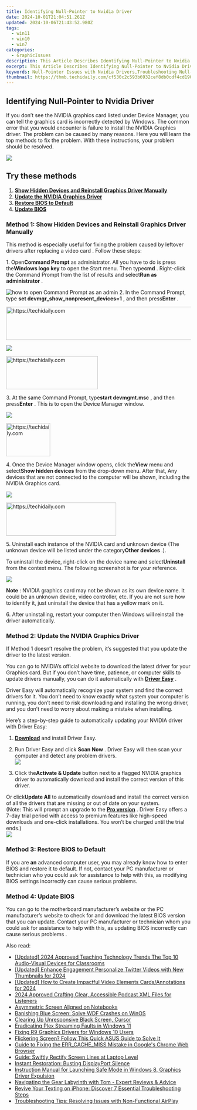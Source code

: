 ```yaml
---
title: Identifying Null-Pointer to Nvidia Driver
date: 2024-10-01T21:04:51.261Z
updated: 2024-10-06T21:43:52.980Z
tags:
  - win11
  - win10
  - win7
categories:
  - GraphicIssues
description: This Article Describes Identifying Null-Pointer to Nvidia Driver
excerpt: This Article Describes Identifying Null-Pointer to Nvidia Driver
keywords: Null-Pointer Issues with Nvidia Drivers,Troubleshooting Null-Pointer Error in NVIDIA Drivers,How to Resolve NullPointerExceptions with Nvidia Drivers,Nvidia Driver Null-Pointer Exception Solutions,Common Null Pointer Errors in Nvidia Driver Installation,NullPointerExceptions Troubleshooting for Nvidia Drivers,Preventing Null Pointer Errors While Using Nvidia Graphics Driver
thumbnail: https://thmb.techidaily.com/cf530c2c593b6932cef8db0cdf4cd19063a18ed96567f34da25c1f69a7f2e22f.jpg
---
```


## Identifying Null-Pointer to Nvidia Driver

 If you don’t see the NVIDIA graphics card listed under Device Manager, you can tell the graphics card is incorrectly detected by Windows. The common error that you would encounter is failure to install the NVIDIA Graphics driver. The problem can be caused by many reasons. Here you will learn the top methods to fix the problem. With these instructions, your problem should be resolved.

![](https://images.drivereasy.com/wp-content/uploads/2021/05/device-manager-graphics-card.jpg)

## Try these methods

1. **[Show Hidden Devices and Reinstall Graphics Driver Manually](#h-method-1-show-hidden-devices-and-reinstall-graphics-driver-manually)**
2. **[Update the NVIDIA Graphics Driver](#h-method-2-update-the-nvidia-graphics-driver)**
3. **[Restore BIOS to Default](#h-method-3-restore-bios-to-default)**
4. **[Update BIOS](#h-method-4-update-bios)**

### **Method 1: Show Hidden Devices and Reinstall Graphics Driver Manually**

 This method is especially useful for fixing the problem caused by leftover drivers after replacing a video card . Follow these steps:

 1\. Open**Command Prompt** as administrator. All you have to do is press the**Windows logo key** to open the Start menu. Then type**cmd** . Right-click the Command Prompt from the list of results and select**Run as administrator** .

![how to open Command Prompt as an admin](https://images.drivereasy.com/wp-content/uploads/2023/10/win11-Command-Prompt-Run-as-administrator.jpg) [](https://tools.techidaily.com/drivereasy/download/)
 2\. In the Command Prompt, type **set devmgr\_show\_nonpresent\_devices=1** , and then press**Enter** .

<!-- affiliate ads begin -->
<a href="https://appsumo.8odi.net/c/5597632/2123736/7443" target="_top" id="2123736">
  <img src="//a.impactradius-go.com/display-ad/7443-2123736" border="0" alt="https://techidaily.com" width="728" height="90"/>
</a>
<img height="0" width="0" src="https://appsumo.8odi.net/i/5597632/2123736/7443" style="position:absolute;visibility:hidden;" border="0" />
<!-- affiliate ads end -->

![](https://images.drivereasy.com/wp-content/uploads/2023/10/win11-Command-Prompt-set-devmgr_show_nonpresent_devices1.jpg)

<!-- affiliate ads begin -->
<a href="https://bluettius.sjv.io/c/5597632/2139112/17108" target="_top" id="2139112">
  <img src="//a.impactradius-go.com/display-ad/17108-2139112" border="0" alt="https://techidaily.com" width="250" height="90"/>
</a>
<img height="0" width="0" src="https://bluettius.sjv.io/i/5597632/2139112/17108" style="position:absolute;visibility:hidden;" border="0" />
<!-- affiliate ads end -->

 3\. At the same Command Prompt, type**start devmgmt.msc** , and then press**Enter** . This is to open the Device Manager window.

![](https://images.drivereasy.com/wp-content/uploads/2023/10/win11-Command-Prompt-start-devmgmt.msc_.jpg)

<!-- affiliate ads begin -->
<a href="https://aligracehair.sjv.io/c/5597632/2135350/19272" target="_top" id="2135350">
  <img src="//a.impactradius-go.com/display-ad/19272-2135350" border="0" alt="https://techidaily.com" width="120" height="90"/>
</a>
<img height="0" width="0" src="https://aligracehair.sjv.io/i/5597632/2135350/19272" style="position:absolute;visibility:hidden;" border="0" />
<!-- affiliate ads end -->

 4\. Once the Device Manager window opens, click the**View** menu and select**Show hidden devices** from the drop-down menu. After that, Any devices that are not connected to the computer will be shown, including the NVIDIA Graphics card.

![](https://images.drivereasy.com/wp-content/uploads/2023/10/win11-Device-Manager-View-Show-hiddens-devices.jpg)

<!-- affiliate ads begin -->
<a href="https://aligracehair.sjv.io/c/5597632/2135355/19272" target="_top" id="2135355">
  <img src="//a.impactradius-go.com/display-ad/19272-2135355" border="0" alt="https://techidaily.com" width="300" height="90"/>
</a>
<img height="0" width="0" src="https://aligracehair.sjv.io/i/5597632/2135355/19272" style="position:absolute;visibility:hidden;" border="0" />
<!-- affiliate ads end -->

 5\. Uninstall each instance of the NVIDIA card and unknown device (The unknown device will be listed under the category**Other devices** .).

 To uninstall the device, right-click on the device name and select**Uninstall** from the context menu. The following screenshot is for your reference.

![](https://images.drivereasy.com/wp-content/uploads/2023/10/win11-Device-Manager-Other-devices-Uninstall.jpg)

**Note** : NVIDIA graphics card may not be shown as its own device name. It could be an unknown device, video controller, etc. If you are not sure how to identify it, just uninstall the device that has a yellow mark on it.

 6\. After uninstalling, restart your computer then Windows will reinstall the driver automatically.

### Method 2: Update the NVIDIA Graphics Driver

 If Method 1 doesn’t resolve the problem, it’s suggested that you update the driver to the latest version.

 You can go to NVIDIA’s official website to download the latest driver for your Graphics card. But if you don’t have time, patience, or computer skills to update drivers manually, you can do it automatically with [**Driver Easy**](https://tools.techidaily.com/drivereasy/download/) .

 Driver Easy will automatically recognize your system and find the correct drivers for it. You don’t need to know exactly what system your computer is running, you don’t need to risk downloading and installing the wrong driver, and you don’t need to worry about making a mistake when installing.

 Here’s a step-by-step guide to automatically updating your NVIDIA driver with Driver Easy:

 1) **[Download](https://tools.techidaily.com/drivereasy/download/)**  and install Driver Easy.

 2) Run Driver Easy and click **Scan Now** . Driver Easy will then scan your computer and detect any problem drivers.  
![](https://www.drivereasy.com/wp-content/uploads/2024/05/DE-scan-now-6.0.jpg)

 3) Click the**Activate & Update** button next to a flagged NVIDIA graphics driver to automatically download and install the correct version of this driver.

 Or click**Update All** to automatically download and install the correct version of all the drivers that are missing or out of date on your system.  
 (Note: This will prompt an upgrade to the **[Pro version](https://tools.techidaily.com/drivereasy/download/)**  . Driver Easy offers a 7-day trial period with access to premium features like high-speed downloads and one-click installations. You won’t be charged until the trial ends.)  
![](https://www.drivereasy.com/wp-content/uploads/2016/11/DE-update-all-NVIDIA-6.0.jpg)

### **Method 3: Restore BIOS to Default**

 If you are **an** advanced computer user, you may already know how to enter BIOS and restore it to default. If not, contact your PC manufacturer or technician who you could ask for assistance to help with this, as modifying BIOS settings incorrectly can cause serious problems.

### **Method 4: Update BIOS**

 You can go to the motherboard manufacturer’s website or the PC manufacturer’s website to check for and download the latest BIOS version that you can update. Contact your PC manufacturer or technician whom you could ask for assistance to help with this, as updating BIOS incorrectly can cause serious problems .

<ins class="adsbygoogle"
     style="display:block"
     data-ad-format="autorelaxed"
     data-ad-client="ca-pub-7571918770474297"
     data-ad-slot="1223367746"></ins>

<ins class="adsbygoogle"
     style="display:block"
     data-ad-client="ca-pub-7571918770474297"
     data-ad-slot="8358498916"
     data-ad-format="auto"
     data-full-width-responsive="true"></ins>

<span class="atpl-alsoreadstyle">Also read:</span>
<div><ul>
<li><a href="https://visual-screen-recording.techidaily.com/updated-2024-approved-teaching-technology-trends-the-top-10-audio-visual-devices-for-classrooms/"><u>[Updated] 2024 Approved Teaching Technology Trends The Top 10 Audio-Visual Devices for Classrooms</u></a></li>
<li><a href="https://twitter-videos.techidaily.com/updated-enhance-engagement-personalize-twitter-videos-with-new-thumbnails-for-2024/"><u>[Updated] Enhance Engagement Personalize Twitter Videos with New Thumbnails for 2024</u></a></li>
<li><a href="https://youtube-data.techidaily.com/ed-how-to-create-impactful-video-elements-cardsannotations-for-2024/"><u>[Updated] How to Create Impactful Video Elements Cards/Annotations for 2024</u></a></li>
<li><a href="https://article-helps.techidaily.com/2024-approved-crafting-clear-accessible-podcast-xml-files-for-listeners/"><u>2024 Approved Crafting Clear, Accessible Podcast XML Files for Listeners</u></a></li>
<li><a href="https://graphic-issues.techidaily.com/asymmetric-screen-aligned-on-notebooks/"><u>Asymmetric Screen Aligned on Notebooks</u></a></li>
<li><a href="https://graphic-issues.techidaily.com/banishing-blue-screen-solve-wdf-crashes-on-winos/"><u>Banishing Blue Screen: Solve WDF Crashes on WinOS</u></a></li>
<li><a href="https://graphic-issues.techidaily.com/clearing-up-unresponsive-black-screen-cursor/"><u>Clearing Up Unresponsive Black Screen, Cursor</u></a></li>
<li><a href="https://graphic-issues.techidaily.com/eradicating-plex-streaming-faults-in-windows-11/"><u>Eradicating Plex Streaming Faults in Windows 11</u></a></li>
<li><a href="https://graphic-issues.techidaily.com/fixing-r9-graphics-drivers-for-windows-10-users/"><u>Fixing R9 Graphics Drivers for Windows 10 Users</u></a></li>
<li><a href="https://graphic-issues.techidaily.com/flickering-screen-follow-this-quick-asus-guide-to-solve-it/"><u>Flickering Screen? Follow This Quick ASUS Guide to Solve It</u></a></li>
<li><a href="https://win-howtos.techidaily.com/guide-to-fixing-the-errcachemiss-mistake-in-googles-chrome-web-browser/"><u>Guide to Fixing the ERR_CACHE_MISS Mistake in Google's Chrome Web Browser</u></a></li>
<li><a href="https://network-issues.techidaily.com/guide-swiftly-rectify-screen-lines-at-laptop-level/"><u>Guide: Swiftly Rectify Screen Lines at Laptop Level</u></a></li>
<li><a href="https://graphic-issues.techidaily.com/instant-restoration-busting-displayport-silence/"><u>Instant Restoration: Busting DisplayPort Silence</u></a></li>
<li><a href="https://graphic-issues.techidaily.com/instruction-manual-for-launching-safe-mode-in-windows-8-graphics-driver-expulsion/"><u>Instruction Manual for Launching Safe Mode in Windows 8, Graphics Driver Expulsion</u></a></li>
<li><a href="https://hardware-help.techidaily.com/navigating-the-gear-labyrinth-with-tom-expert-reviews-and-advice/"><u>Navigating the Gear Labyrinth with Tom - Expert Reviews & Advice</u></a></li>
<li><a href="https://fox-that.techidaily.com/revive-your-texting-on-iphone-discover-7-essential-troubleshooting-steps/"><u>Revive Your Texting on iPhone: Discover 7 Essential Troubleshooting Steps</u></a></li>
<li><a href="https://fox-that.techidaily.com/troubleshooting-tips-resolving-issues-with-non-functional-airplay/"><u>Troubleshooting Tips: Resolving Issues with Non-Functional AirPlay</u></a></li>
</ul></div>

